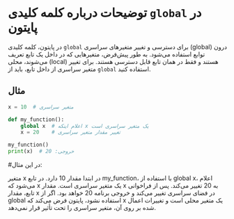 # توضیحات درباره کلمه کلیدی `global` در پایتون

در پایتون، کلمه کلیدی `global` برای دسترسی و تغییر متغیرهای سراسری (global) درون توابع استفاده می‌شود. به طور پیش‌فرض، متغیرهایی که در داخل یک تابع تعریف می‌شوند، محلی (local) هستند و فقط در همان تابع قابل دسترسی هستند. برای تغییر متغیر سراسری از داخل تابع، باید از `global` استفاده کنید.

## مثال

```python
x = 10  # متغیر سراسری

def my_function():
    global x  # اعلام اینکه x یک متغیر سراسری است
    x = 20    # تغییر مقدار متغیر سراسری

my_function()
print(x)  # خروجی: 20

```
#در این مثال:

متغیر x در ابتدا مقدار 10 دارد.
در تابع my_function، با استفاده از global x، اعلام می‌شود که x یک متغیر سراسری است.
مقدار x به 20 تغییر می‌کند.
پس از فراخوانی تابع، مقدار x در فضای سراسری تغییر می‌کند و خروجی برنامه 20 خواهد بود.
اگر از global استفاده نشود، پایتون فرض می‌کند که x یک متغیر محلی است و تغییرات اعمال شده بر روی آن، متغیر سراسری را تحت تأثیر قرار نمی‌دهد.


